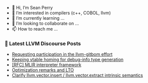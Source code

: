 - 👋 Hi, I’m Sean Perry
- 👀 I’m interested in compilers (c++, COBOL, llvm)
- 🌱 I’m currently learning ...
- 💞️ I’m looking to collaborate on ...
- 📫 How to reach me ...

<!---
s66perry/s66perry is a ✨ special ✨ repository because its `README.md` (this file) appears on your GitHub profile.
You can click the Preview link to take a look at your changes.
--->
### 📕 Latest LLVM Discourse Posts

<!-- DISCOURSE-LLVM:START -->
- [Requesting participation in the llvm-gitbom effort](https://discourse.llvm.org/t/requesting-participation-in-the-llvm-gitbom-effort/63793#post_1)
- [Keeping vtable homing for debug-info type generation](https://discourse.llvm.org/t/keeping-vtable-homing-for-debug-info-type-generation/63732#post_6)
- [[RFC] MLIR interpreter framework](https://discourse.llvm.org/t/rfc-mlir-interpreter-framework/63567?page=4#post_63)
- [Optimization remarks and LTO](https://discourse.llvm.org/t/optimization-remarks-and-lto/62929#post_4)
- [Clarify llvm.vector.insert / llvm.vector.extract intrinsic semantics](https://discourse.llvm.org/t/clarify-llvm-vector-insert-llvm-vector-extract-intrinsic-semantics/63530#post_3)
<!-- DISCOURSE-LLVM:END -->
